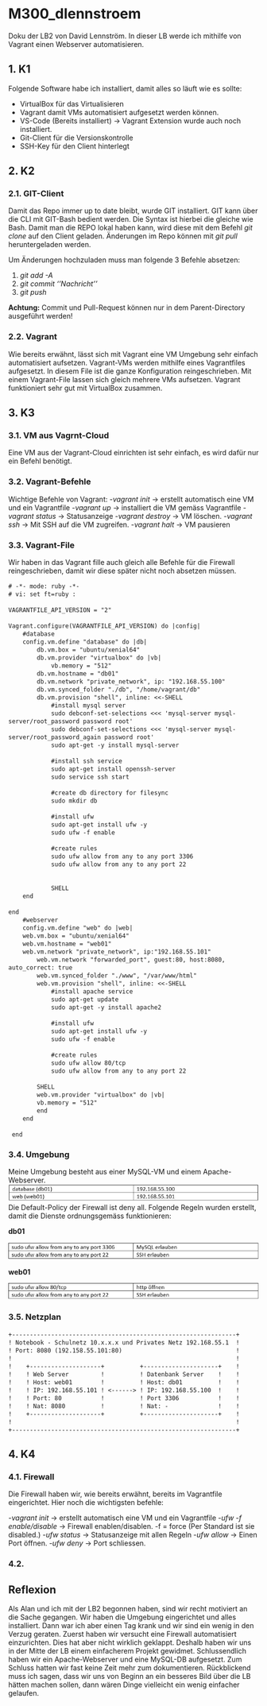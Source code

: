# M300_dlennstroem

Doku der LB2 von David Lennström.
In dieser LB werde ich  mithilfe von Vagrant einen Webserver automatisieren.

## 1. K1

Folgende Software habe ich installiert, damit alles so läuft wie es sollte:
 - VirtualBox für das Virtualisieren
 - Vagrant damit VMs automatisiert aufgesetzt werden können.
 - VS-Code (Bereits installiert) -> Vagrant Extension wurde auch noch   
   installiert.
 - Git-Client für die Versionskontrolle
 - SSH-Key für den Client hinterlegt
 
 ## 2. K2
 ### 2.1. GIT-Client
Damit das Repo immer up to date bleibt, wurde GIT installiert. GIT kann über die CLI mit GIT-Bash bedient werden. Die Syntax ist hierbei die gleiche wie Bash. Damit man die REPO lokal haben kann, wird diese mit dem Befehl *git clone* auf den Client geladen. Änderungen im Repo können mit *git pull* heruntergeladen werden. 
 
 Um Änderungen hochzuladen muss man folgende 3 Befehle absetzen: 
1.	*git add -A*
2.	*git commit  ‘’Nachricht’’*
3.	*git push*

**Achtung:** Commit und Pull-Request können nur in dem Parent-Directory ausgeführt werden!

### 2.2. Vagrant
Wie bereits erwähnt, lässt sich mit Vagrant eine VM Umgebung sehr einfach automatisiert aufsetzen. Vagrant-VMs werden mithilfe eines Vagrantfiles aufgesetzt. In diesem File ist die ganze Konfiguration reingeschrieben. Mit einem Vagrant-File lassen sich gleich mehrere VMs aufsetzen. Vagrant funktioniert sehr gut mit VirtualBox zusammen.

## 3. K3
### 3.1. VM aus Vagrnt-Cloud
 Eine VM aus der Vagrant-Cloud einrichten ist sehr einfach, es wird dafür nur ein Befehl benötigt. 
 
### 3.2. Vagrant-Befehle
 Wichtige Befehle von Vagrant:
  -*vagrant init* -> erstellt automatisch eine VM und ein Vagrantfile
  -*vagrant up* -> installiert die VM gemäss Vagrantfile
  -*vagrant status* -> Statusanzeige
  -*vagrant destroy* -> VM löschen.
  -*vagrant ssh* -> Mit SSH auf die VM zugreifen.
  -*vagrant halt* -> VM pausieren
 
 
### 3.3.  Vagrant-File
Wir haben in das Vagrant fille auch gleich alle Befehle für die Firewall reingeschrieben, damit wir diese später nicht noch absetzen müssen.

```
# -*- mode: ruby -*-
# vi: set ft=ruby :

VAGRANTFILE_API_VERSION = "2"

Vagrant.configure(VAGRANTFILE_API_VERSION) do |config|
	#database
	config.vm.define "database" do |db|
		db.vm.box = "ubuntu/xenial64"
		db.vm.provider "virtualbox" do |vb|
			vb.memory = "512"
		db.vm.hostname = "db01"
		db.vm.network "private_network", ip: "192.168.55.100"
		db.vm.synced_folder "./db", "/home/vagrant/db"
		db.vm.provision "shell", inline: <<-SHELL
			#install mysql server
			sudo debconf-set-selections <<< 'mysql-server mysql-server/root_password password root'
			sudo debconf-set-selections <<< 'mysql-server mysql-server/root_password_again password root'
			sudo apt-get -y install mysql-server

			#install ssh service
			sudo apt-get install openssh-server
			sudo service ssh start

			#create db directory for filesync
			sudo mkdir db

			#install ufw
			sudo apt-get install ufw -y
			sudo ufw -f enable

			#create rules
			sudo ufw allow from any to any port 3306
			sudo ufw allow from any to any port 22


			SHELL
	end

end
	#webserver
	config.vm.define "web" do |web|
    web.vm.box = "ubuntu/xenial64"
    web.vm.hostname = "web01"
    web.vm.network "private_network", ip:"192.168.55.101"
		web.vm.network "forwarded_port", guest:80, host:8080, auto_correct: true
		web.vm.synced_folder "./www", "/var/www/html"
		web.vm.provision "shell", inline: <<-SHELL
			#install apache service
			sudo apt-get update
			sudo apt-get -y install apache2

			#install ufw
			sudo apt-get install ufw -y
			sudo ufw -f enable

			#create rules
			sudo ufw allow 80/tcp
			sudo ufw allow from any to any port 22

		SHELL
		web.vm.provider "virtualbox" do |vb|
	  	vb.memory = "512"
		end
	end

 end

```

  
### 3.4. Umgebung
  Meine Umgebung besteht aus einer MySQL-VM und einem Apache-Webserver. 
![](1.JPG)
Die Default-Policy der Firewall ist deny all. Folgende Regeln wurden erstellt, damit die Dienste ordnungsgemäss funktionieren: 

**db01**

![](2.JPG)

**web01**

![](3.JPG)

### 3.5. Netzplan
    +---------------------------------------------------------------+
    ! Notebook - Schulnetz 10.x.x.x und Privates Netz 192.168.55.1  !                 
    ! Port: 8080 (192.158.55.101:80)                                !	
    !                                                               !	
    !    +--------------------+          +---------------------+    !
    !    ! Web Server         !          ! Datenbank Server    !    !       
    !    ! Host: web01        !          ! Host: db01          !    !
    !    ! IP: 192.168.55.101 ! <------> ! IP: 192.168.55.100  !    !
    !    ! Port: 80           !          ! Port 3306           !    !
    !    ! Nat: 8080          !          ! Nat: -              !    !
    !    +--------------------+          +---------------------+    !
    !                                                               !	
    +---------------------------------------------------------------+
	

## 4. K4
### 4.1. Firewall
Die Firewall haben wir, wie bereits erwähnt, bereits im Vagrantfile eingerichtet. Hier noch die wichtigsten befehle:

  -*vagrant init* -> erstellt automatisch eine VM und ein Vagrantfile
  -*ufw -f enable/disable* -> Firewall enablen/disablen. -f = force (Per Standard ist sie disabled.)
  -*ufw status* -> Statusanzeige mit allen Regeln
  -*ufw allow* -> Einen Port öffnen.
  -*ufw deny* -> Port schliessen.
  
### 4.2. 

## Reflexion

Als Alan und ich mit der LB2 begonnen haben, sind wir recht motiviert an die Sache gegangen. Wir haben die Umgebung eingerichtet und alles installiert. Dann war ich aber einen Tag krank und wir sind ein wenig  in den Verzug geraten. Zuerst haben wir versucht eine Firewall automatisiert einzurichten. Dies hat aber nicht wirklich geklappt. Deshalb haben wir uns in der Mitte der LB einem einfacherem Projekt gewidmet. Schlussendlich haben wir ein Apache-Webserver und eine MySQL-DB aufgesetzt. Zum Schluss hatten wir fast keine Zeit mehr zum dokumentieren. Rückblickend muss ich sagen, dass wir uns von Beginn an ein besseres Bild über die LB hätten machen sollen, dann wären Dinge vielleicht ein wenig einfacher gelaufen.   


